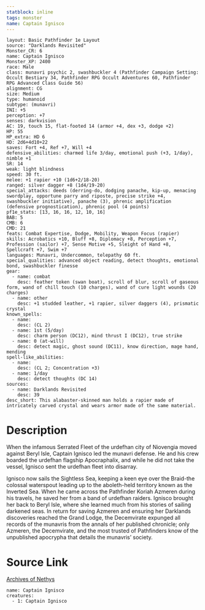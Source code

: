 ```yaml
---
statblock: inline
tags: monster
name: Captain Ignisco
---
```

```statblock
layout: Basic Pathfinder 1e Layout
source: "Darklands Revisited"
Monster_CR: 6
name: Captain Ignisco
Monster_XP: 2400
race: Male
class: munavri psychic 2, swashbuckler 4 (Pathfinder Campaign Setting: Occult Bestiary 34, Pathfinder RPG Occult Adventures 60, Pathfinder RPG Advanced Class Guide 56)
alignment: CG
size: Medium
type: humanoid
subtype: (munavri)
INI: +5
perception: +7
senses: darkvision
AC: 19, touch 15, flat-footed 14 (armor +4, dex +3, dodge +2)
HP: 55
HP_extra: HD 6
HD: 2d6+4d10+22
saves: Fort +4, Ref +7, Will +4
defensive_abilities: charmed life 3/day, emotional push (+3, 1/day), nimble +1
SR: 14
weak: light blindness
speed: 30 ft.
melee: +1 rapier +10 (1d6+2/18-20)
ranged: silver dagger +8 (1d4/19-20)
special_attacks: deeds (derring-do, dodging panache, kip-up, menacing swordplay, opportune parry and riposte, precise strike +4, swashbuckler initiative), panache (3), phrenic amplification (defensive prognostication), phrenic pool (4 points)
pf1e_stats: [13, 16, 16, 12, 10, 16]
BAB: 5
CMB: 6
CMD: 21
feats: Combat Expertise, Dodge, Mobility, Weapon Focus (rapier)
skills: Acrobatics +10, Bluff +8, Diplomacy +8, Perception +7, Profession (sailor) +7, Sense Motive +5, Sleight of Hand +8, Spellcraft +7, Swim +7
languages: Munavri, Undercommon, telepathy 60 ft.
special_qualities: advanced object reading, detect thoughts, emotional bond, swashbuckler finesse
gear:
  - name: combat
    desc: feather token (swan boat), scroll of blur, scroll of gaseous form, wand of chill touch (10 charges), wand of cure light wounds (20 charges)
  - name: other
    desc: +1 studded leather, +1 rapier, silver daggers (4), prismatic crystal
known_spells:
  - name:
    desc: (CL 2)
  - name: 1st (5/day)
    desc: charm person (DC12), mind thrust I (DC12), true strike
  - name: 0 (at-will)
    desc: detect magic, ghost sound (DC11), know direction, mage hand, mending
spell-like_abilities:
  - name:
    desc: (CL 2; Concentration +3)
  - name: 1/day
    desc: detect thoughts (DC 14)
sources:
  - name: Darklands Revisited
    desc: 39
desc_short: This alabaster-skinned man holds a rapier made of intricately carved crystal and wears armor made of the same material.
```
# Description
When the infamous Serrated Fleet of the urdefhan city of Niovengia moved against Beryl Isle, Captain Ignisco led the munavri defense. He and his crew boarded the urdefhan flagship Apocraphalix, and while he did not take the vessel, Ignisco sent the urdefhan fleet into disarray.

Ignisco now sails the Sightless Sea, keeping a keen eye over the Braid-the colossal waterspout leading up to the aboleth-held territory known as the Inverted Sea. When he came across the Pathfinder Koriah Azmeren during his travels, he saved her from a band of urdefhan raiders. Ignisco brought her back to Beryl Isle, where she learned much from his stories of sailing darkened seas. In return for saving Azmeren and ensuring her Darklands discoveries reached the Grand Lodge, the Decemvirate expunged all records of the munavris from the annals of her published chronicle; only Azmeren, the Decemvirate, and the most trusted of Pathfinders know of the unpublished apocrypha that details the munavris’ society.
# Source Link
[Archives of Nethys](https://aonprd.com/MonsterDisplay.aspx?ItemName=Captain%20Ignisco)
```encounter-table
name: Captain Ignisco
creatures:
  - 1: Captain Ignisco
```

